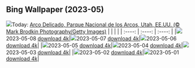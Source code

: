 ## Bing Wallpaper (2023-05)
![](https://global.bing.com/th?id=OHR.TheChaps_ES-ES6532934571_UHD.jpg&w=1000)Today: [Arco Delicado, Parque Nacional de los Arcos, Utah, EE.UU. (© Mark Brodkin Photography/Getty Images)](https://global.bing.com/th?id=OHR.TheChaps_ES-ES6532934571_UHD.jpg)
|      |      |      |
| :----: | :----: | :----: |
|![](https://global.bing.com/th?id=OHR.TheChaps_ES-ES6532934571_UHD.jpg&pid=hp&w=384&h=216&rs=1&c=4)2023-05-08 [download 4k](https://global.bing.com/th?id=OHR.TheChaps_ES-ES6532934571_UHD.jpg)|![](https://global.bing.com/th?id=OHR.OdocoileusVirginianus_ES-ES7304576288_UHD.jpg&pid=hp&w=384&h=216&rs=1&c=4)2023-05-07 [download 4k](https://global.bing.com/th?id=OHR.OdocoileusVirginianus_ES-ES7304576288_UHD.jpg)|![](https://global.bing.com/th?id=OHR.HwangmaesanAzaleas_ES-ES6421131514_UHD.jpg&pid=hp&w=384&h=216&rs=1&c=4)2023-05-06 [download 4k](https://global.bing.com/th?id=OHR.HwangmaesanAzaleas_ES-ES6421131514_UHD.jpg)|
|![](https://global.bing.com/th?id=OHR.Popocatepetl_ES-ES6274699860_UHD.jpg&pid=hp&w=384&h=216&rs=1&c=4)2023-05-05 [download 4k](https://global.bing.com/th?id=OHR.Popocatepetl_ES-ES6274699860_UHD.jpg)|![](https://global.bing.com/th?id=OHR.RebelBase_ES-ES8408731929_UHD.jpg&pid=hp&w=384&h=216&rs=1&c=4)2023-05-04 [download 4k](https://global.bing.com/th?id=OHR.RebelBase_ES-ES8408731929_UHD.jpg)|![](https://global.bing.com/th?id=OHR.ThreeWildebeest_ES-ES8355065020_UHD.jpg&pid=hp&w=384&h=216&rs=1&c=4)2023-05-03 [download 4k](https://global.bing.com/th?id=OHR.ThreeWildebeest_ES-ES8355065020_UHD.jpg)|
|![](https://global.bing.com/th?id=OHR.KlostersSerneus_ES-ES8285488352_UHD.jpg&pid=hp&w=384&h=216&rs=1&c=4)2023-05-02 [download 4k](https://global.bing.com/th?id=OHR.KlostersSerneus_ES-ES8285488352_UHD.jpg)|![](https://global.bing.com/th?id=OHR.QuebecCityBridge_ES-ES5046803154_UHD.jpg&pid=hp&w=384&h=216&rs=1&c=4)2023-05-01 [download 4k](https://global.bing.com/th?id=OHR.QuebecCityBridge_ES-ES5046803154_UHD.jpg)|